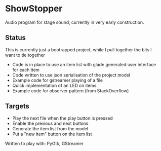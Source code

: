 # ShowStopper

Audio program for stage sound, currently in very early construction. 

## Status

This is currently just a bootrapped project, while I pull together the bits I want to tie together

* Code is in place to use an item list with glade generated user interface for each item
* Code written to use json serialisation of the project model
* Example code for gstreamer playing of a file
* Quick implementation of an LED on items
* Example code for observer pattern (from StackOverflow)

## Targets

* Play the next file when the play button is pressed
* Enable the previous and next buttons
* Generate the item list from the model
* Put a "new item" button on the item list


Written to play with: PyGtk, GStreamer



